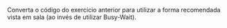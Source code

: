 Converta o código do exercício anterior para utilizar a forma recomendada vista em sala (ao invés de utilizar Busy-Wait).
